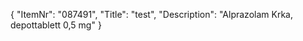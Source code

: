 {
  "ItemNr": "087491",
  "Title": "test",
  "Description": "Alprazolam Krka, depottablett 0,5 mg"
}